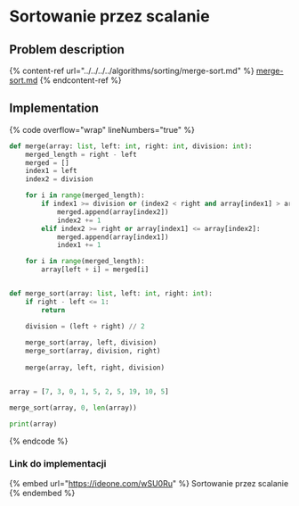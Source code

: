 # Sortowanie przez scalanie

## Problem description

{% content-ref url="../../../../algorithms/sorting/merge-sort.md" %}
[merge-sort.md](../../../../algorithms/sorting/merge-sort.md)
{% endcontent-ref %}

## Implementation

{% code overflow="wrap" lineNumbers="true" %}
```python
def merge(array: list, left: int, right: int, division: int):
    merged_length = right - left
    merged = []
    index1 = left
    index2 = division

    for i in range(merged_length):
        if index1 >= division or (index2 < right and array[index1] > array[index2]):
            merged.append(array[index2])
            index2 += 1
        elif index2 >= right or array[index1] <= array[index2]:
            merged.append(array[index1])
            index1 += 1

    for i in range(merged_length):
        array[left + i] = merged[i]


def merge_sort(array: list, left: int, right: int):
    if right - left <= 1:
        return

    division = (left + right) // 2
    
    merge_sort(array, left, division)
    merge_sort(array, division, right)
    
    merge(array, left, right, division)


array = [7, 3, 0, 1, 5, 2, 5, 19, 10, 5]

merge_sort(array, 0, len(array))

print(array)
```
{% endcode %}

### Link do implementacji

{% embed url="https://ideone.com/wSU0Ru" %}
Sortowanie przez scalanie
{% endembed %}
